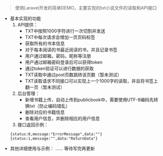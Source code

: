 > 使用Laravel开发的简单DEMO，主要实现的txt小说文件的读取和API接口

- 基本实现的功能
    1. API提供：
        - TXT中按照1000字符进行一次切割并发送
        - TXT中每次请求会增加一页页码标签
        - 获取所有的书本信息
        - 对于每本阅读的书最近阅读的书，并且记录书签
        - 用户通过邮箱，密码，昵称等注册
        - 用户通过邮箱密码登录后可以获得token
        - 通过token验证可以进行数据的获取
        - TXT读取中通过post页数跳转该页数（暂未测试）
        - TXT读取请求不同接口可以实现上一个1000字的读取，并且将书签上翻一页（暂未测试）
    2. 后台管理：
        - 新增书籍上传，自动上传到publicbook中，需要使用UTF-8编码先转换txt（防止编码错乱）
        - 删除对应的书籍信息
        - 查看用户信息，并删除相应的用户信息
    3. 接口返回示例：
    ```
    {status:0,message:"ErrorMessage",data:""}
    {status:1,message:"",data:"ReturnData"}
    ```
- 其他详细使用与示例：
……
等待写完再更新